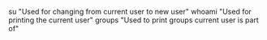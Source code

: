 su "Used for changing from current user to new user"
whoami "Used for printing the current user"
groups "Used to print groups current user is part of"
